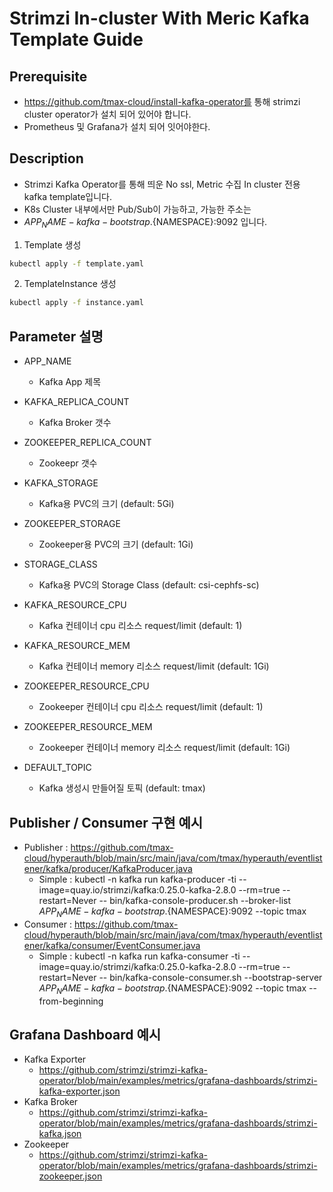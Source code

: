 # Strimzi In-cluster With Meric Kafka Template Guide

## Prerequisite
- https://github.com/tmax-cloud/install-kafka-operator를 통해 strimzi cluster operator가 설치 되어 있어야 합니다.
- Prometheus 및 Grafana가 설치 되어 잇어야한다.

## Description
- Strimzi Kafka Operator를 통해 띄운 No ssl, Metric 수집 In cluster 전용 kafka template입니다.
- K8s Cluster 내부에서만 Pub/Sub이 가능하고, 가능한 주소는 
- ${APP_NAME}-kafka-bootstrap.${NAMESPACE}:9092  입니다.


1. Template 생성
```bash
kubectl apply -f template.yaml
```

2. TemplateInstance 생성
```bash
kubectl apply -f instance.yaml
```

## Parameter 설명
- APP_NAME  
  - Kafka App 제목

- KAFKA_REPLICA_COUNT  
  - Kafka Broker 갯수

- ZOOKEEPER_REPLICA_COUNT  
  - Zookeepr 갯수

- KAFKA_STORAGE
  - Kafka용 PVC의 크기 (default: 5Gi)

- ZOOKEEPER_STORAGE
  - Zookeeper용 PVC의 크기 (default: 1Gi)

- STORAGE_CLASS  
  - Kafka용 PVC의 Storage Class (default: csi-cephfs-sc)

- KAFKA_RESOURCE_CPU  
  - Kafka 컨테이너 cpu 리소스 request/limit (default: 1)

- KAFKA_RESOURCE_MEM  
  - Kafka 컨테이너 memory 리소스 request/limit (default: 1Gi)

- ZOOKEEPER_RESOURCE_CPU  
  - Zookeeper 컨테이너 cpu 리소스 request/limit (default: 1)

- ZOOKEEPER_RESOURCE_MEM  
  - Zookeeper 컨테이너 memory 리소스 request/limit (default: 1Gi)

- DEFAULT_TOPIC
  - Kafka 생성시 만들어질 토픽 (default: tmax)

## Publisher / Consumer 구현 예시

- Publisher : https://github.com/tmax-cloud/hyperauth/blob/main/src/main/java/com/tmax/hyperauth/eventlistener/kafka/producer/KafkaProducer.java
  - Simple : kubectl -n kafka run kafka-producer -ti --image=quay.io/strimzi/kafka:0.25.0-kafka-2.8.0 --rm=true --restart=Never -- bin/kafka-console-producer.sh --broker-list ${APP_NAME}-kafka-bootstrap.${NAMESPACE}:9092 --topic tmax
- Consumer : https://github.com/tmax-cloud/hyperauth/blob/main/src/main/java/com/tmax/hyperauth/eventlistener/kafka/consumer/EventConsumer.java
  - Simple : kubectl -n kafka run kafka-consumer -ti --image=quay.io/strimzi/kafka:0.25.0-kafka-2.8.0 --rm=true --restart=Never -- bin/kafka-console-consumer.sh --bootstrap-server ${APP_NAME}-kafka-bootstrap.${NAMESPACE}:9092 --topic tmax --from-beginning

## Grafana Dashboard 예시
- Kafka Exporter
  - https://github.com/strimzi/strimzi-kafka-operator/blob/main/examples/metrics/grafana-dashboards/strimzi-kafka-exporter.json
- Kafka Broker
  - https://github.com/strimzi/strimzi-kafka-operator/blob/main/examples/metrics/grafana-dashboards/strimzi-kafka.json
- Zookeeper
  - https://github.com/strimzi/strimzi-kafka-operator/blob/main/examples/metrics/grafana-dashboards/strimzi-zookeeper.json 
